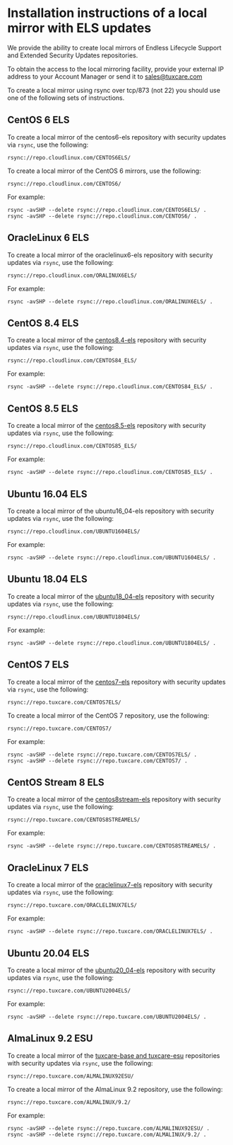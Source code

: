 <!-- markdownlint-disable MD040 -->

# Installation instructions of a local mirror with ELS updates

We provide the ability to create local mirrors of Endless Lifecycle Support and Extended Security Updates repositories.

To obtain the access to the local mirroring facility, provide your external IP address to your Account Manager or send it to [sales@tuxcare.com](mailto:sales@cloudlinux.com)

To create a local mirror using rsync over tcp/873 (not 22) you should use one of the following sets of instructions.

## CentOS 6 ELS

To create a local mirror of the centos6-els repository with security updates via `rsync`, use the following:

```
rsync://repo.cloudlinux.com/CENTOS6ELS/
```

To create a local mirror of the CentOS 6 mirrors, use the following:

```
rsync://repo.cloudlinux.com/CENTOS6/
```

For example:

```
rsync -avSHP --delete rsync://repo.cloudlinux.com/CENTOS6ELS/ .
rsync -avSHP --delete rsync://repo.cloudlinux.com/CENTOS6/ .
```

## OracleLinux 6 ELS

To create a local mirror of the oraclelinux6-els repository with security updates via `rsync`, use the following:

```
rsync://repo.cloudlinux.com/ORALINUX6ELS/
```

For example:

```
rsync -avSHP --delete rsync://repo.cloudlinux.com/ORALINUX6ELS/ .
```

## CentOS 8.4 ELS

To create a local mirror of the [centos8.4-els](https://repo.cloudlinux.com/centos8.4-els/) repository with security updates via `rsync`, use the following:

```
rsync://repo.cloudlinux.com/CENTOS84_ELS/
```

For example:

```
rsync -avSHP --delete rsync://repo.cloudlinux.com/CENTOS84_ELS/ .
```

## CentOS 8.5 ELS

To create a local mirror of the [centos8.5-els](https://repo.cloudlinux.com/centos8.5-els/) repository with security updates via `rsync`, use the following:

```
rsync://repo.cloudlinux.com/CENTOS85_ELS/
```

For example:

```
rsync -avSHP --delete rsync://repo.cloudlinux.com/CENTOS85_ELS/ .
```

## Ubuntu 16.04 ELS

To create a local mirror of the ubuntu16_04-els repository with security updates via `rsync`, use the following:

```
rsync://repo.cloudlinux.com/UBUNTU1604ELS/
```

For example:

```
rsync -avSHP --delete rsync://repo.cloudlinux.com/UBUNTU1604ELS/ .
```

## Ubuntu 18.04 ELS

To create a local mirror of the [ubuntu18_04-els](https://repo.cloudlinux.com/ubuntu18_04-els/) repository with security updates via `rsync`, use the following:

```
rsync://repo.cloudlinux.com/UBUNTU1804ELS/
```

For example:

```
rsync -avSHP --delete rsync://repo.cloudlinux.com/UBUNTU1804ELS/ .
```

## CentOS 7 ELS

To create a local mirror of the [centos7-els](https://repo.tuxcare.com/centos7-els/) repository with security updates via `rsync`, use the following:

```
rsync://repo.tuxcare.com/CENTOS7ELS/
```

To create a local mirror of the CentOS 7 repository, use the following:

```
rsync://repo.tuxcare.com/CENTOS7/
```

For example:

```
rsync -avSHP --delete rsync://repo.tuxcare.com/CENTOS7ELS/ .
rsync -avSHP --delete rsync://repo.tuxcare.com/CENTOS7/ .
```

## CentOS Stream 8 ELS

To create a local mirror of the [centos8stream-els](https://repo.tuxcare.com/centos8stream-els/) repository with security updates via `rsync`, use the following:

```
rsync://repo.tuxcare.com/CENTOS8STREAMELS/
```

For example:

```
rsync -avSHP --delete rsync://repo.tuxcare.com/CENTOS8STREAMELS/ .
```

## OracleLinux 7 ELS

To create a local mirror of the [oraclelinux7-els](https://repo.tuxcare.com/oraclelinux7-els/) repository with security updates via `rsync`, use the following:

```
rsync://repo.tuxcare.com/ORACLELINUX7ELS/
```

For example:

```
rsync -avSHP --delete rsync://repo.tuxcare.com/ORACLELINUX7ELS/ .
```

## Ubuntu 20.04 ELS

To create a local mirror of the [ubuntu20_04-els](https://repo.tuxcare.com/ubuntu20_04-els/) repository with security updates via `rsync`, use the following:

```
rsync://repo.tuxcare.com/UBUNTU2004ELS/
```

For example:

```
rsync -avSHP --delete rsync://repo.tuxcare.com/UBUNTU2004ELS/ .
```

## AlmaLinux 9.2 ESU

To create a local mirror of the [tuxcare-base and tuxcare-esu](https://repo.tuxcare.com/tuxcare/9.2/) repositories with security updates via `rsync`, use the following:

```
rsync://repo.tuxcare.com/ALMALINUX92ESU/
```

To create a local mirror of the AlmaLinux 9.2 repository, use the following:

```
rsync://repo.tuxcare.com/ALMALINUX/9.2/
```

For example:

```
rsync -avSHP --delete rsync://repo.tuxcare.com/ALMALINUX92ESU/ .
rsync -avSHP --delete rsync://repo.tuxcare.com/ALMALINUX/9.2/ .
```
